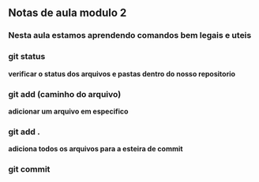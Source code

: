 ## Notas de aula modulo 2 

### Nesta aula estamos aprendendo comandos bem legais e uteis  

### git status 
 **verificar o status dos arquivos e pastas dentro do nosso repositorio**


 ### git add (caminho do arquivo)
  **adicionar um arquivo em especifico**

 ### git add .
**adiciona todos os arquivos para a esteira de commit**

### git commit 


